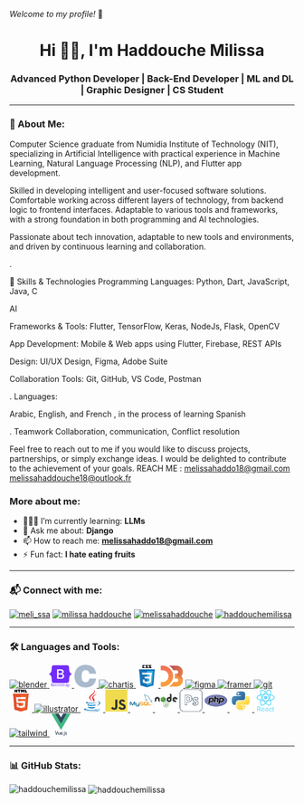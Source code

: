 *Welcome to my profile!* 🚀

<h1 align="center">Hi 👋🏻, I'm Haddouche Milissa</h1>
<h3 align="center">Advanced Python Developer | Back-End Developer |  ML and DL | Graphic Designer | CS Student</h3>

---

### 🌱 About Me:

Computer Science graduate from Numidia Institute of Technology (NIT), specializing in Artificial Intelligence with practical experience in Machine Learning, Natural Language Processing (NLP), and Flutter app development.

Skilled in developing intelligent and user-focused software solutions. Comfortable working across different layers of technology, from backend logic to frontend interfaces. Adaptable to various tools and frameworks, with a strong foundation in both programming and AI technologies.

Passionate about tech innovation, adaptable to new tools and environments, and driven by continuous learning and collaboration.

.

🧠 Skills & Technologies
Programming Languages: Python, Dart, JavaScript, Java, C

AI 

Frameworks & Tools: Flutter, TensorFlow, Keras, NodeJs, Flask, OpenCV

App Development: Mobile & Web apps using Flutter, Firebase, REST APIs

Design: UI/UX Design, Figma, Adobe Suite

Collaboration Tools: Git, GitHub, VS Code, Postman



. Languages:

Arabic, English, and French , in the process of learning Spanish

. Teamwork Collaboration, communication, Conflict resolution

Feel free to reach out to me if you would like to discuss projects, partnerships, or simply exchange ideas. I would be delighted to contribute to the achievement of your goals.
REACH ME :
melissahaddo18@gmail.com
melissahaddouche18@outlook.fr

### More about me:
- 👩🏻‍💻 I’m currently learning: **LLMs**
- 💬 Ask me about: **Django**
- 📫 How to reach me: **melissahaddo18@gmail.com**
- ⚡ Fun fact: **I hate eating fruits**

---


### 📬 Connect with me:
<p align="left">
<a href="https://codepen.io/meli_ssa" target="blank"><img align="center" src="https://raw.githubusercontent.com/rahuldkjain/github-profile-readme-generator/master/src/images/icons/Social/codepen.svg" alt="meli_ssa" height="30" width="40" /></a>
<a href="https://linkedin.com/in/milissa-haddouche" target="blank"><img align="center" src="https://raw.githubusercontent.com/rahuldkjain/github-profile-readme-generator/master/src/images/icons/Social/linked-in-alt.svg" alt="milissa haddouche" height="30" width="40" /></a>
<a href="https://kaggle.com/melissahaddouche" target="blank"><img align="center" src="https://raw.githubusercontent.com/rahuldkjain/github-profile-readme-generator/master/src/images/icons/Social/kaggle.svg" alt="melissahaddouche" height="30" width="40" /></a>
<a href="https://www.leetcode.com/haddouchemilissa" target="blank"><img align="center" src="https://raw.githubusercontent.com/rahuldkjain/github-profile-readme-generator/master/src/images/icons/Social/leet-code.svg" alt="haddouchemilissa" height="30" width="40" /></a>
</p>

---

### 🛠️ Languages and Tools:
<p align="left"> 
    <a href="https://www.blender.org/" target="_blank" rel="noreferrer"> <img src="https://download.blender.org/branding/community/blender_community_badge_white.svg" alt="blender" width="40" height="40"/> </a> 
    <a href="https://getbootstrap.com" target="_blank" rel="noreferrer"> <img src="https://raw.githubusercontent.com/devicons/devicon/master/icons/bootstrap/bootstrap-plain-wordmark.svg" alt="bootstrap" width="40" height="40"/> </a> 
    <a href="https://www.cprogramming.com/" target="_blank" rel="noreferrer"> <img src="https://raw.githubusercontent.com/devicons/devicon/master/icons/c/c-original.svg" alt="c" width="40" height="40"/> </a> 
    <a href="https://www.chartjs.org" target="_blank" rel="noreferrer"> <img src="https://www.chartjs.org/media/logo-title.svg" alt="chartjs" width="40" height="40"/> </a> 
    <a href="https://www.w3schools.com/css/" target="_blank" rel="noreferrer"> <img src="https://raw.githubusercontent.com/devicons/devicon/master/icons/css3/css3-original-wordmark.svg" alt="css3" width="40" height="40"/> </a> 
    <a href="https://d3js.org/" target="_blank" rel="noreferrer"> <img src="https://raw.githubusercontent.com/devicons/devicon/master/icons/d3js/d3js-original.svg" alt="d3js" width="40" height="40"/> </a> 
    <a href="https://www.figma.com/" target="_blank" rel="noreferrer"> <img src="https://www.vectorlogo.zone/logos/figma/figma-icon.svg" alt="figma" width="40" height="40"/> </a> 
    <a href="https://www.framer.com/" target="_blank" rel="noreferrer"> <img src="https://www.vectorlogo.zone/logos/framer/framer-icon.svg" alt="framer" width="40" height="40"/> </a> 
    <a href="https://git-scm.com/" target="_blank" rel="noreferrer"> <img src="https://www.vectorlogo.zone/logos/git-scm/git-scm-icon.svg" alt="git" width="40" height="40"/> </a> 
    <a href="https://www.w3.org/html/" target="_blank" rel="noreferrer"> <img src="https://raw.githubusercontent.com/devicons/devicon/master/icons/html5/html5-original-wordmark.svg" alt="html5" width="40" height="40"/> </a> 
    <a href="https://www.adobe.com/in/products/illustrator.html" target="_blank" rel="noreferrer"> <img src="https://www.vectorlogo.zone/logos/adobe_illustrator/adobe_illustrator-icon.svg" alt="illustrator" width="40" height="40"/> </a> 
    <a href="https://www.java.com" target="_blank" rel="noreferrer"> <img src="https://raw.githubusercontent.com/devicons/devicon/master/icons/java/java-original.svg" alt="java" width="40" height="40"/> </a> 
    <a href="https://developer.mozilla.org/en-US/docs/Web/JavaScript" target="_blank" rel="noreferrer"> <img src="https://raw.githubusercontent.com/devicons/devicon/master/icons/javascript/javascript-original.svg" alt="javascript" width="40" height="40"/> </a> 
    <a href="https://www.mysql.com/" target="_blank" rel="noreferrer"> <img src="https://raw.githubusercontent.com/devicons/devicon/master/icons/mysql/mysql-original-wordmark.svg" alt="mysql" width="40" height="40"/> </a> 
    <a href="https://nodejs.org" target="_blank" rel="noreferrer"> <img src="https://raw.githubusercontent.com/devicons/devicon/master/icons/nodejs/nodejs-original-wordmark.svg" alt="nodejs" width="40" height="40"/> </a> 
    <a href="https://www.photoshop.com/en" target="_blank" rel="noreferrer"> <img src="https://raw.githubusercontent.com/devicons/devicon/master/icons/photoshop/photoshop-line.svg" alt="photoshop" width="40" height="40"/> </a> 
    <a href="https://www.php.net" target="_blank" rel="noreferrer"> <img src="https://raw.githubusercontent.com/devicons/devicon/master/icons/php/php-original.svg" alt="php" width="40" height="40"/> </a> 
    <a href="https://www.python.org" target="_blank" rel="noreferrer"> <img src="https://raw.githubusercontent.com/devicons/devicon/master/icons/python/python-original.svg" alt="python" width="40" height="40"/> </a> 
    <a href="https://reactjs.org/" target="_blank" rel="noreferrer"> <img src="https://raw.githubusercontent.com/devicons/devicon/master/icons/react/react-original-wordmark.svg" alt="react" width="40" height="40"/> </a> 
    <a href="https://tailwindcss.com/" target="_blank" rel="noreferrer"> <img src="https://www.vectorlogo.zone/logos/tailwindcss/tailwindcss-icon.svg" alt="tailwind" width="40" height="40"/> </a> 
    <a href="https://vuejs.org/" target="_blank" rel="noreferrer"> <img src="https://raw.githubusercontent.com/devicons/devicon/master/icons/vuejs/vuejs-original-wordmark.svg" alt="vuejs" width="40" height="40"/> </a> 
</p>

---

### 📊 GitHub Stats:
<p><img align="left" src="https://github-readme-stats.vercel.app/api/top-langs?username=haddouchemilissa&show_icons=true&locale=en&layout=compact" alt="haddouchemilissa" /></p>

<p>&nbsp;<img align="center" src="https://github-readme-stats.vercel.app/api?username=haddouchemilissa&show_icons=true&locale=en" alt="haddouchemilissa" /></p>

